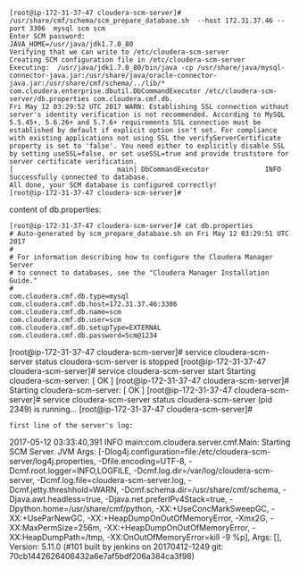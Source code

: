 ```
[root@ip-172-31-37-47 cloudera-scm-server]# /usr/share/cmf/schema/scm_prepare_database.sh  --host 172.31.37.46 --port 3306  mysql scm scm
Enter SCM password: 
JAVA_HOME=/usr/java/jdk1.7.0_80
Verifying that we can write to /etc/cloudera-scm-server
Creating SCM configuration file in /etc/cloudera-scm-server
Executing:  /usr/java/jdk1.7.0_80/bin/java -cp /usr/share/java/mysql-connector-java.jar:/usr/share/java/oracle-connector-java.jar:/usr/share/cmf/schema/../lib/* com.cloudera.enterprise.dbutil.DbCommandExecutor /etc/cloudera-scm-server/db.properties com.cloudera.cmf.db.
Fri May 12 03:29:52 UTC 2017 WARN: Establishing SSL connection without server's identity verification is not recommended. According to MySQL 5.5.45+, 5.6.26+ and 5.7.6+ requirements SSL connection must be established by default if explicit option isn't set. For compliance with existing applications not using SSL the verifyServerCertificate property is set to 'false'. You need either to explicitly disable SSL by setting useSSL=false, or set useSSL=true and provide truststore for server certificate verification.
[                          main] DbCommandExecutor              INFO  Successfully connected to database.
All done, your SCM database is configured correctly!
[root@ip-172-31-37-47 cloudera-scm-server]# 
```
content of db.properties:
```
[root@ip-172-31-37-47 cloudera-scm-server]# cat db.properties
# Auto-generated by scm_prepare_database.sh on Fri May 12 03:29:51 UTC 2017
#
# For information describing how to configure the Cloudera Manager Server
# to connect to databases, see the "Cloudera Manager Installation Guide."
#
com.cloudera.cmf.db.type=mysql
com.cloudera.cmf.db.host=172.31.37.46:3306
com.cloudera.cmf.db.name=scm
com.cloudera.cmf.db.user=scm
com.cloudera.cmf.db.setupType=EXTERNAL
com.cloudera.cmf.db.password=Scm@1234
```
[root@ip-172-31-37-47 cloudera-scm-server]# service cloudera-scm-server status
cloudera-scm-server is stopped
[root@ip-172-31-37-47 cloudera-scm-server]# service cloudera-scm-server start
Starting cloudera-scm-server: [  OK  ]
[root@ip-172-31-37-47 cloudera-scm-server]# 
Starting cloudera-scm-server: [  OK  ]
[root@ip-172-31-37-47 cloudera-scm-server]# service cloudera-scm-server status
cloudera-scm-server (pid  2349) is running...
[root@ip-172-31-37-47 cloudera-scm-server]# 
```
first line of the server's log:
```
2017-05-12 03:33:40,391 INFO main:com.cloudera.server.cmf.Main: Starting SCM Server. JVM Args: [-Dlog4j.configuration=file:/etc/cloudera-scm-server/log4j.properties, -Dfile.encoding=UTF-8, -Dcmf.root.logger=INFO,LOGFILE, -Dcmf.log.dir=/var/log/cloudera-scm-server, -Dcmf.log.file=cloudera-scm-server.log, -Dcmf.jetty.threshhold=WARN, -Dcmf.schema.dir=/usr/share/cmf/schema, -Djava.awt.headless=true, -Djava.net.preferIPv4Stack=true, -Dpython.home=/usr/share/cmf/python, -XX:+UseConcMarkSweepGC, -XX:+UseParNewGC, -XX:+HeapDumpOnOutOfMemoryError, -Xmx2G, -XX:MaxPermSize=256m, -XX:+HeapDumpOnOutOfMemoryError, -XX:HeapDumpPath=/tmp, -XX:OnOutOfMemoryError=kill -9 %p], Args: [], Version: 5.11.0 (#101 built by jenkins on 20170412-1249 git: 70cb1442626406432a6e7af5bdf206a384ca3f98)
```

